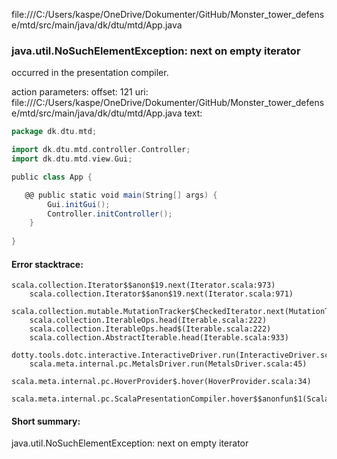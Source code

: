 file:///C:/Users/kaspe/OneDrive/Dokumenter/GitHub/Monster_tower_defense/mtd/src/main/java/dk/dtu/mtd/App.java
### java.util.NoSuchElementException: next on empty iterator

occurred in the presentation compiler.

action parameters:
offset: 121
uri: file:///C:/Users/kaspe/OneDrive/Dokumenter/GitHub/Monster_tower_defense/mtd/src/main/java/dk/dtu/mtd/App.java
text:
```scala
package dk.dtu.mtd;

import dk.dtu.mtd.controller.Controller;
import dk.dtu.mtd.view.Gui;

public class App {

   @@ public static void main(String[] args) {
        Gui.initGui();
        Controller.initController();
    }
   
}

```



#### Error stacktrace:

```
scala.collection.Iterator$$anon$19.next(Iterator.scala:973)
	scala.collection.Iterator$$anon$19.next(Iterator.scala:971)
	scala.collection.mutable.MutationTracker$CheckedIterator.next(MutationTracker.scala:76)
	scala.collection.IterableOps.head(Iterable.scala:222)
	scala.collection.IterableOps.head$(Iterable.scala:222)
	scala.collection.AbstractIterable.head(Iterable.scala:933)
	dotty.tools.dotc.interactive.InteractiveDriver.run(InteractiveDriver.scala:168)
	scala.meta.internal.pc.MetalsDriver.run(MetalsDriver.scala:45)
	scala.meta.internal.pc.HoverProvider$.hover(HoverProvider.scala:34)
	scala.meta.internal.pc.ScalaPresentationCompiler.hover$$anonfun$1(ScalaPresentationCompiler.scala:342)
```
#### Short summary: 

java.util.NoSuchElementException: next on empty iterator